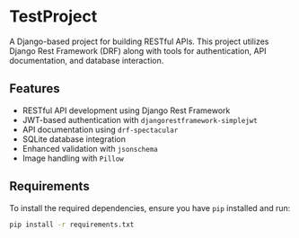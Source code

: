 # TestProject

A Django-based project for building RESTful APIs. This project utilizes Django Rest Framework (DRF) along with tools for authentication, API documentation, and database interaction.

## Features

- RESTful API development using Django Rest Framework
- JWT-based authentication with `djangorestframework-simplejwt`
- API documentation using `drf-spectacular`
- SQLite database integration
- Enhanced validation with `jsonschema`
- Image handling with `Pillow`

## Requirements

To install the required dependencies, ensure you have `pip` installed and run:

```bash
pip install -r requirements.txt
